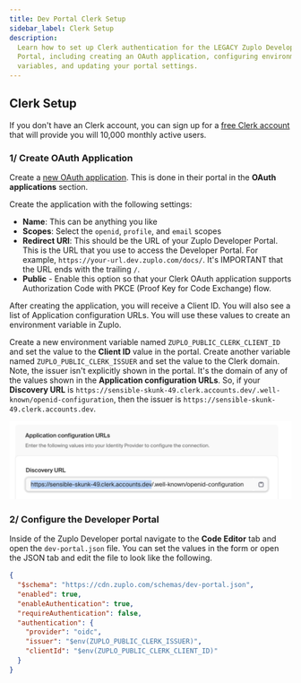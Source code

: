 ```yaml
---
title: Dev Portal Clerk Setup
sidebar_label: Clerk Setup
description:
  Learn how to set up Clerk authentication for the LEGACY Zuplo Developer
  Portal, including creating an OAuth application, configuring environment
  variables, and updating your portal settings.
---
```


<LegacyDevPortal />

## Clerk Setup

If you don't have an Clerk account, you can sign up for a
[free Clerk account](https://clerk.com/) that will provide you will 10,000
monthly active users.

### 1/ Create OAuth Application

Create a
[new OAuth application](https://clerk.com/docs/advanced-usage/clerk-idp). This
is done in their portal in the **OAuth applications** section.

Create the application with the following settings:

- **Name**: This can be anything you like
- **Scopes**: Select the `openid`, `profile`, and `email` scopes
- **Redirect URI**: This should be the URL of your Zuplo Developer Portal. This
  is the URL that you use to access the Developer Portal. For example,
  `https://your-url.dev.zuplo.com/docs/`. It's IMPORTANT that the URL ends with
  the trailing `/`.
- **Public** - Enable this option so that your Clerk OAuth application supports
  Authorization Code with PKCE (Proof Key for Code Exchange) flow.

After creating the application, you will receive a Client ID. You will also see
a list of Application configuration URLs. You will use these values to create an
environment variable in Zuplo.

Create a new environment variable named `ZUPLO_PUBLIC_CLERK_CLIENT_ID` and set
the value to the **Client ID** value in the portal. Create another variable
named `ZUPLO_PUBLIC_CLERK_ISSUER` and set the value to the Clerk domain. Note,
the issuer isn't explicitly shown in the portal. It's the domain of any of the
values shown in the **Application configuration URLs**. So, if your **Discovery
URL** is
`https://sensible-skunk-49.clerk.accounts.dev/.well-known/openid-configuration`,
then the issuer is `https://sensible-skunk-49.clerk.accounts.dev`.

![Application Urls](../../../public/media/dev-portal-clerk-auth/image.png)

### 2/ Configure the Developer Portal

Inside of the Zuplo Developer portal navigate to the **Code Editor** tab and
open the `dev-portal.json` file. You can set the values in the form or open the
JSON tab and edit the file to look like the following.

```json
{
  "$schema": "https://cdn.zuplo.com/schemas/dev-portal.json",
  "enabled": true,
  "enableAuthentication": true,
  "requireAuthentication": false,
  "authentication": {
    "provider": "oidc",
    "issuer": "$env(ZUPLO_PUBLIC_CLERK_ISSUER)",
    "clientId": "$env(ZUPLO_PUBLIC_CLERK_CLIENT_ID)"
  }
}
```

